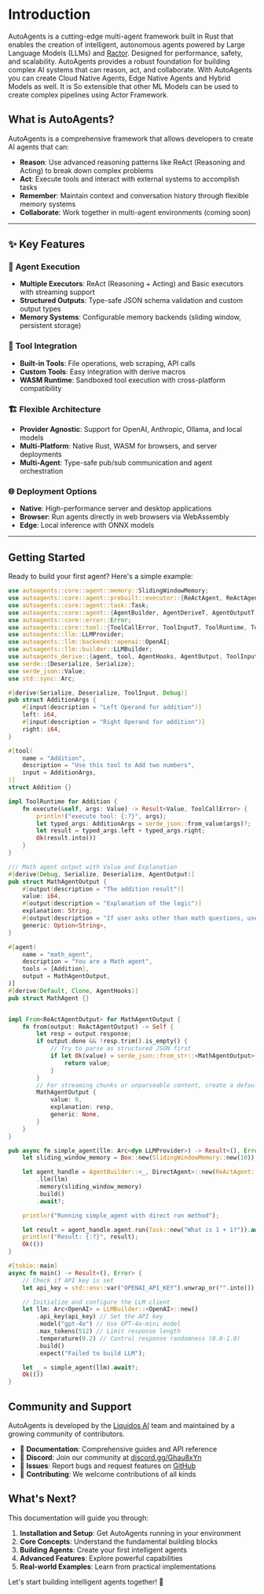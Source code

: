 # Introduction

AutoAgents is a cutting-edge multi-agent framework built in Rust that enables the creation of intelligent, autonomous
agents powered by Large Language Models (LLMs) and [Ractor](https://github.com/slawlor/ractor). Designed for
performance, safety, and scalability. AutoAgents provides a robust foundation for building complex AI systems that can
reason, act, and collaborate. With AutoAgents you can create Cloud Native Agents, Edge Native Agents and Hybrid Models
as well. It is So extensible
that other ML Models can be used to create complex pipelines using Actor Framework.

## What is AutoAgents?

AutoAgents is a comprehensive framework that allows developers to create AI agents that can:

- **Reason**: Use advanced reasoning patterns like ReAct (Reasoning and Acting) to break down complex problems
- **Act**: Execute tools and interact with external systems to accomplish tasks
- **Remember**: Maintain context and conversation history through flexible memory systems
- **Collaborate**: Work together in multi-agent environments (coming soon)

---

## ✨ Key Features

### 🤖 **Agent Execution**

- **Multiple Executors**: ReAct (Reasoning + Acting) and Basic executors with streaming support
- **Structured Outputs**: Type-safe JSON schema validation and custom output types
- **Memory Systems**: Configurable memory backends (sliding window, persistent storage)

### 🔧 **Tool Integration**

- **Built-in Tools**: File operations, web scraping, API calls
- **Custom Tools**: Easy integration with derive macros
- **WASM Runtime**: Sandboxed tool execution with cross-platform compatibility

### 🏗️ **Flexible Architecture**

- **Provider Agnostic**: Support for OpenAI, Anthropic, Ollama, and local models
- **Multi-Platform**: Native Rust, WASM for browsers, and server deployments
- **Multi-Agent**: Type-safe pub/sub communication and agent orchestration

### 🌐 **Deployment Options**

- **Native**: High-performance server and desktop applications
- **Browser**: Run agents directly in web browsers via WebAssembly
- **Edge**: Local inference with ONNX models

---

## Getting Started

Ready to build your first agent? Here's a simple example:

```rust
use autoagents::core::agent::memory::SlidingWindowMemory;
use autoagents::core::agent::prebuilt::executor::{ReActAgent, ReActAgentOutput};
use autoagents::core::agent::task::Task;
use autoagents::core::agent::{AgentBuilder, AgentDeriveT, AgentOutputT, DirectAgent};
use autoagents::core::error::Error;
use autoagents::core::tool::{ToolCallError, ToolInputT, ToolRuntime, ToolT};
use autoagents::llm::LLMProvider;
use autoagents::llm::backends::openai::OpenAI;
use autoagents::llm::builder::LLMBuilder;
use autoagents_derive::{agent, tool, AgentHooks, AgentOutput, ToolInput};
use serde::{Deserialize, Serialize};
use serde_json::Value;
use std::sync::Arc;

#[derive(Serialize, Deserialize, ToolInput, Debug)]
pub struct AdditionArgs {
    #[input(description = "Left Operand for addition")]
    left: i64,
    #[input(description = "Right Operand for addition")]
    right: i64,
}

#[tool(
    name = "Addition",
    description = "Use this tool to Add two numbers",
    input = AdditionArgs,
)]
struct Addition {}

impl ToolRuntime for Addition {
    fn execute(&self, args: Value) -> Result<Value, ToolCallError> {
        println!("execute tool: {:?}", args);
        let typed_args: AdditionArgs = serde_json::from_value(args)?;
        let result = typed_args.left + typed_args.right;
        Ok(result.into())
    }
}

/// Math agent output with Value and Explanation
#[derive(Debug, Serialize, Deserialize, AgentOutput)]
pub struct MathAgentOutput {
    #[output(description = "The addition result")]
    value: i64,
    #[output(description = "Explanation of the logic")]
    explanation: String,
    #[output(description = "If user asks other than math questions, use this to answer them.")]
    generic: Option<String>,
}

#[agent(
    name = "math_agent",
    description = "You are a Math agent",
    tools = [Addition],
    output = MathAgentOutput,
)]
#[derive(Default, Clone, AgentHooks)]
pub struct MathAgent {}


impl From<ReActAgentOutput> for MathAgentOutput {
    fn from(output: ReActAgentOutput) -> Self {
        let resp = output.response;
        if output.done && !resp.trim().is_empty() {
            // Try to parse as structured JSON first
            if let Ok(value) = serde_json::from_str::<MathAgentOutput>(&resp) {
                return value;
            }
        }
        // For streaming chunks or unparseable content, create a default response
        MathAgentOutput {
            value: 0,
            explanation: resp,
            generic: None,
        }
    }
}

pub async fn simple_agent(llm: Arc<dyn LLMProvider>) -> Result<(), Error> {
    let sliding_window_memory = Box::new(SlidingWindowMemory::new(10));

    let agent_handle = AgentBuilder::<_, DirectAgent>::new(ReActAgent::new(MathAgent {}))
        .llm(llm)
        .memory(sliding_window_memory)
        .build()
        .await?;

    println!("Running simple_agent with direct run method");

    let result = agent_handle.agent.run(Task::new("What is 1 + 1?")).await?;
    println!("Result: {:?}", result);
    Ok(())
}

#[tokio::main]
async fn main() -> Result<(), Error> {
    // Check if API key is set
    let api_key = std::env::var("OPENAI_API_KEY").unwrap_or("".into());

    // Initialize and configure the LLM client
    let llm: Arc<OpenAI> = LLMBuilder::<OpenAI>::new()
        .api_key(api_key) // Set the API key
        .model("gpt-4o") // Use GPT-4o-mini model
        .max_tokens(512) // Limit response length
        .temperature(0.2) // Control response randomness (0.0-1.0)
        .build()
        .expect("Failed to build LLM");

    let _ = simple_agent(llm).await?;
    Ok(())
}
```

## Community and Support

AutoAgents is developed by the [Liquidos AI](https://liquidos.ai) team and maintained by a growing community of
contributors.

- 📖 **Documentation**: Comprehensive guides and API reference
- 💬 **Discord**: Join our community at [discord.gg/Ghau8xYn](https://discord.gg/Ghau8xYn)
- 🐛 **Issues**: Report bugs and request features on [GitHub](https://github.com/liquidos-ai/AutoAgents)
- 🤝 **Contributing**: We welcome contributions of all kinds

## What's Next?

This documentation will guide you through:

1. **Installation and Setup**: Get AutoAgents running in your environment
2. **Core Concepts**: Understand the fundamental building blocks
3. **Building Agents**: Create your first intelligent agents
4. **Advanced Features**: Explore powerful capabilities
5. **Real-world Examples**: Learn from practical implementations

Let's start building intelligent agents together! 🚀

